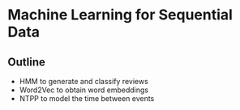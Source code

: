 # Machine Learning for Sequential Data

## Outline

- HMM to generate and classify reviews
- Word2Vec to obtain word embeddings
- NTPP to model the time between events
